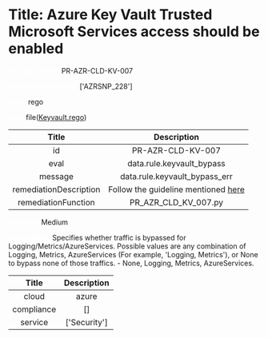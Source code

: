 



# Title: Azure Key Vault Trusted Microsoft Services access should be enabled


***<font color="white">Master Test Id:</font>*** PR-AZR-CLD-KV-007

***<font color="white">Master Snapshot Id:</font>*** ['AZRSNP_228']

***<font color="white">type:</font>*** rego

***<font color="white">rule:</font>*** file([Keyvault.rego])  
  
  
  
  

|Title|Description|
| :---: | :---: |
|id|PR-AZR-CLD-KV-007|
|eval|data.rule.keyvault_bypass|
|message|data.rule.keyvault_bypass_err|
|remediationDescription|Follow the guideline mentioned <a href='https://docs.microsoft.com/en-us/azure/key-vault/general/network-security' target='_blank'>here</a>|
|remediationFunction|PR_AZR_CLD_KV_007.py|


***<font color="white">Severity:</font>*** Medium

***<font color="white">Description:</font>*** Specifies whether traffic is bypassed for Logging/Metrics/AzureServices. Possible values are any combination of Logging, Metrics, AzureServices (For example, 'Logging, Metrics'), or None to bypass none of those traffics. - None, Logging, Metrics, AzureServices.  
  
  

|Title|Description|
| :---: | :---: |
|cloud|azure|
|compliance|[]|
|service|['Security']|



[Keyvault.rego]: https://github.com/prancer-io/prancer-compliance-test/tree/master/azure/cloud/Keyvault.rego
